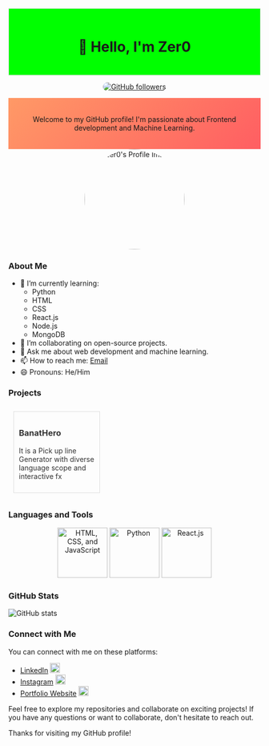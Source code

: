 <style>
  /* Header background */
  .header {
    background-color: #0f0;
    padding: 20px;
    border: 1px solid #ddd;
    position: relative;
  }

  /* Lighting effect */
  .header::after {
    content: "";
    background: radial-gradient(circle, rgba(0, 255, 0, 0.3) 0%, transparent 70%);
    position: absolute;
    top: 0;
    left: 0;
    width: 100%;
    height: 100%;
    z-index: -1;
  }
</style>

<div align="center" class="header">
  <h1>👋 Hello, I'm Zer0</h1>
</div>


<p align="center">
  <a href="https://github.com/iannico322">
    <img style="border-radius:1000px" src="https://img.shields.io/github/followers/Zer0?label=Followers&style=social" alt="GitHub followers" 
    onmouseover="this.style.opacity=0.7" onmouseout="this.style.opacity=1">
  </a>
</p>

<div align="center" style="background: linear-gradient(135deg, #ff9966, #ff5e62); padding: 20px;">
  <p>Welcome to my GitHub profile! I'm passionate about Frontend development and Machine Learning.</p>
</div>

<div align="center">
  <img src="https://avatars.githubusercontent.com/u/73187566?v=4" alt="Zer0's Profile Image" width="200" style="border-radius: 50%;">
</div>

### About Me

- 🌱 I’m currently learning:
  - Python
  - HTML
  - CSS
  - React.js
  - Node.js
  - MongoDB
- 👯 I’m collaborating on open-source projects.
- 💬 Ask me about web development and machine learning.
- 📫 How to reach me: [Email](mailto:iannicocaulin@gmail.com)
- 😄 Pronouns: He/Him

### Projects

<div style="display: flex; flex-wrap: wrap; justify-content: space-between;">
  <a href="https://iannico322.github.io/BanatHero" style="text-decoration: none; color: #333; width: 30%; border: 1px solid #ddd; padding: 10px; margin: 10px; transition: all 0.3s ease;">
    <h3>BanatHero</h3>
    <p>It is a Pick up line Generator with diverse language scope and interactive fx</p>
  </a>
  <!-- Add similar styling for other projects -->
</div>

### Languages and Tools

<div align="center">
  <img src="https://img.itch.io/aW1hZ2UyL2phbS8yNjgxLzMyOTQxOS5wbmc=/original/4Pm03N.png" alt="HTML, CSS, and JavaScript" width="100">
  <img src="https://logodownload.org/wp-content/uploads/2019/10/python-logo.png" alt="Python" width="100">
  <img src="https://oneteamsolutions.in/blogoneteam/wp-content/uploads/2020/05/REACT-JS-KOCHI.png" alt="React.js" width="100">
</div>

### GitHub Stats

![GitHub stats](https://github-readme-stats.vercel.app/api?username=Zer0&show_icons=true&count_private=true)

### Connect with Me

You can connect with me on these platforms:

- [LinkedIn](https://www.linkedin.com/in/yourprofile/) <img src="https://pngimg.com/uploads/linkedIn/linkedIn_PNG39.png" width="20" height="20">
- [Instagram](https://twitter.com/ianian_niconico) <img src="https://i1.wp.com/globalinfusion.org/wp-content/uploads/2018/01/ig-logo-email.png?ssl=1" width="20" height="20">
- [Portfolio Website](https://www.yourwebsite.com/) <img src="https://www.pngarts.com/files/2/Letter-Z-PNG-Image-Transparent.png" width="20" height="20">

Feel free to explore my repositories and collaborate on exciting projects! If you have any questions or want to collaborate, don't hesitate to reach out.

Thanks for visiting my GitHub profile!
<!---
iannico322/iannico322 is a ✨ special ✨ repository because its `README.md` (this file) appears on your GitHub profile.
You can click the Preview link to take a look at your changes.
--->
